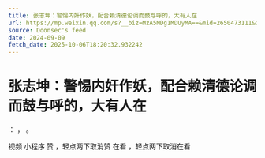 ```yaml
---
title: 张志坤：警惕内奸作妖，配合赖清德论调而鼓与呼的，大有人在
url: https://mp.weixin.qq.com/s?__biz=MzA5MDg1MDUyMA==&mid=2650473111&idx=2&sn=b506e9ef552539ac720ed97624263b15
source: Doonsec's feed
date: 2024-09-09
fetch_date: 2025-10-06T18:20:32.932242
---
```


# 张志坤：警惕内奸作妖，配合赖清德论调而鼓与呼的，大有人在

：
，
。

视频
小程序
赞
，轻点两下取消赞
在看
，轻点两下取消在看